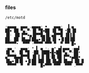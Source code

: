 ### files

`/etc/motd`

    ·▄▄▄▄  ▄▄▄ .▄▄▄▄· ▪   ▄▄▄·  ▐ ▄
    ██▪ ██ ▀▄.▀·▐█ ▀█▪██ ▐█ ▀█ •█▌▐█
    ▐█· ▐█▌▐▀▀▪▄▐█▀▀█▄▐█·▄█▀▀█ ▐█▐▐▌
    ██. ██ ▐█▄▄▌██▄▪▐█▐█▌▐█ ▪▐▌██▐█▌
    ▀▀▀▀▀•  ▀▀▀ ·▀▀▀▀ ▀▀▀ ▀  ▀ ▀▀ █▪
    .▄▄ ·  ▄▄▄· • ▌ ▄ ·. ▄• ▄▌▄▄▄ .▄▄▌
    ▐█ ▀. ▐█ ▀█ ·██ ▐███▪█▪██▌▀▄.▀·██•
    ▄▀▀▀█▄▄█▀▀█ ▐█ ▌▐▌▐█·█▌▐█▌▐▀▀▪▄██▪
    ▐█▄▪▐█▐█ ▪▐▌██ ██▌▐█▌▐█▄█▌▐█▄▄▌▐█▌▐▌
     ▀▀▀▀  ▀  ▀ ▀▀  █▪▀▀▀ ▀▀▀  ▀▀▀ .▀▀▀
